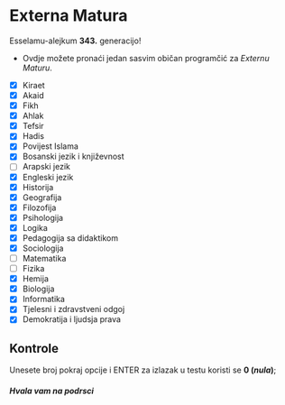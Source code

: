 # Externa Matura
Esselamu-alejkum **343.** generacijo!
- Ovdje možete pronaći jedan sasvim običan programčić za *Externu Maturu*.
- [x] Kiraet
- [x] Akaid
- [x] Fikh
- [x] Ahlak
- [x] Tefsir
- [x] Hadis
- [x] Povijest Islama
- [x] Bosanski jezik i književnost
- [ ] Arapski jezik
- [x] Engleski jezik
- [x] Historija
- [x] Geografija
- [x] Filozofija
- [x] Psihologija
- [x] Logika
- [x] Pedagogija sa didaktikom
- [x] Sociologija
- [ ] Matematika
- [ ] Fizika
- [x] Hemija
- [x] Biologija
- [x] Informatika
- [x] Tjelesni i zdravstveni odgoj
- [x] Demokratija i ljudsja prava

## Kontrole
Unesete broj pokraj opcije i ENTER
za izlazak u testu koristi se **0 (*nula*)**;

##### Hvala vam na podrsci
